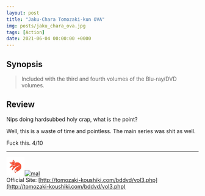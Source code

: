 ```yaml
---
layout: post
title: "Jaku-Chara Tomozaki-kun OVA"
img: posts/jaku_chara_ova.jpg 
tags: [Action]
date: 2021-06-04 00:00:00 +0000
---
```


## Synopsis
>Included with the third and fourth volumes of the Blu-ray/DVD volumes.

## Review
Nips doing hardsubbed holy crap, what is the point?

Well, this is a waste of time and pointless. The main series was shit as well.
   
Fuck this. 4/10

---

[![kitsu](..\assets\img\kitsu.png)](https://kitsu.io/anime/jaku-chara-tomozaki-kun-ova)[![mal](..\assets\img\mal.ico)](https://myanimelist.net/anime/45604/Jaku-Chara_Tomozaki-kun_Specials)  
Official Site: [http://tomozaki-koushiki.com/bddvd/vol3.php](http://tomozaki-koushiki.com/bddvd/vol3.php)  